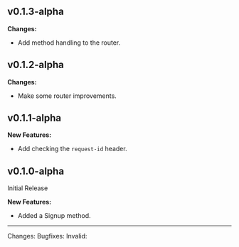 ## v0.1.3-alpha

**Changes:**
- Add method handling to the router.

## v0.1.2-alpha

**Changes:**
- Make some router improvements.

## v0.1.1-alpha

**New Features:**
- Add checking the `request-id` header.

## v0.1.0-alpha

Initial Release

**New Features:**
- Added a Signup method.

---
Changes:
Bugfixes:
Invalid:
